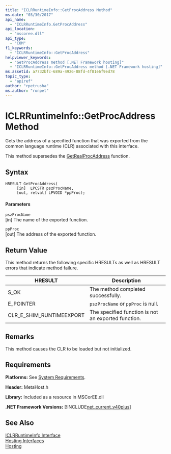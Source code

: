 ```yaml
---
title: "ICLRRuntimeInfo::GetProcAddress Method"
ms.date: "03/30/2017"
api_name: 
  - "ICLRRuntimeInfo.GetProcAddress"
api_location: 
  - "mscoree.dll"
api_type: 
  - "COM"
f1_keywords: 
  - "ICLRRuntimeInfo::GetProcAddress"
helpviewer_keywords: 
  - "GetProcAddress method [.NET Framework hosting]"
  - "ICLRRuntimeInfo::GetProcAddress method [.NET Framework hosting]"
ms.assetid: a7732bfc-689a-4926-88fd-4f81e6f9ed78
topic_type: 
  - "apiref"
author: "rpetrusha"
ms.author: "ronpet"
---
```

# ICLRRuntimeInfo::GetProcAddress Method
Gets the address of a specified function that was exported from the common language runtime (CLR) associated with this interface.  

 This method supersedes the [GetRealProcAddress](../../../../docs/framework/unmanaged-api/hosting/getrealprocaddress-function.md) function.  

## Syntax  

```  
HRESULT GetProcAddress(  
     [in]  LPCSTR pszProcName,  
     [out, retval] LPVOID *ppProc);  
```  

#### Parameters  
 `pszProcName`  
 [in] The name of the exported function.  

 `ppProc`  
 [out] The address of the exported function.  

## Return Value  
 This method returns the following specific HRESULTs as well as HRESULT errors that indicate method failure.  


|HRESULT|Description|  
|-------------|-----------------|  
|S_OK|The method completed successfully.|  
|E_POINTER|`pszProcName` or `ppProc` is null.|  
|CLR_E_SHIM_RUNTIMEEXPORT|The specified function is not an exported function.|  

## Remarks  
 This method causes the CLR to be loaded but not initialized.  

## Requirements  
 **Platforms:** See [System Requirements](../../../../docs/framework/get-started/system-requirements.md).  

 **Header:** MetaHost.h  

 **Library:** Included as a resource in MSCorEE.dll  

 **.NET Framework Versions:** [!INCLUDE[net_current_v40plus](../../../../includes/net-current-v40plus-md.md)]  

## See Also  
 [ICLRRuntimeInfo Interface](../../../../docs/framework/unmanaged-api/hosting/iclrruntimeinfo-interface.md)  
 [Hosting Interfaces](../../../../docs/framework/unmanaged-api/hosting/hosting-interfaces.md)  
 [Hosting](../../../../docs/framework/unmanaged-api/hosting/index.md)

